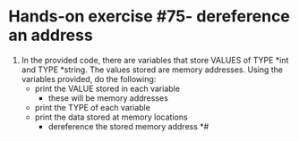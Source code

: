 # Hands-on exercise #75- dereference an address
1. In the provided code, there are variables that store VALUES of TYPE *int and TYPE *string. The values stored are memory addresses. Using the variables provided, do the following:
   - print the VALUE stored in each variable
        * these will be memory addresses
   - print the TYPE of each variable
   - print the data stored at memory locations
        * dereference the stored memory address *#